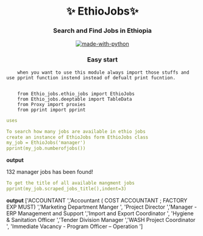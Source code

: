 <h1 align="center"> 
    ✨ EthioJobs✨ 
</h1>
<h3 align="center"> 
    Search and Find Jobs in Ethiopia
</h3>
<p align="center">
    <a href="https://python.org">
        <img src="http://forthebadge.com/images/badges/made-with-python.svg" alt="made-with-python">
    </a>
<h3 align="center"> 
   Easy start
</h3>

```console
    when you want to use this module always import those stuffs and use pprint function instend instead of defualt print fucntion.
    
    
    from Ethio_jobs.ethio_jobs import EthioJobs 
    from Ethio_jobs.deeptable import TableData 
    from Proxy import proxies
    from pprint import pprint
```

```yaml
uses

To search how many jobs are available in ethio jobs
create an instance of EthioJobs form EthioJobs class
my_job = EthioJobs('manager')
pprint(my_job.numberofjobs())
```
<b>output</b>

132 manager jobs has been found!

```yaml
To get the title of all available mangment jobs
pprint(my_job.scraped_jobs_title(),indent=3)
```
<b>output</b>
['ACCOUNTANT ','Accountant ( COST ACCOUNTANT ; FACTORY EXP MUST) ','Marketing  Department Manger ',
 'Project Director ','Manager - ERP Management and Support ','Import and Export Coordinator ',
 'Hygiene & Sanitation Officer ','Tender Division Manager ','WASH Project Coordinator ',
 'Immediate Vacancy - Program Officer – Operation ']


